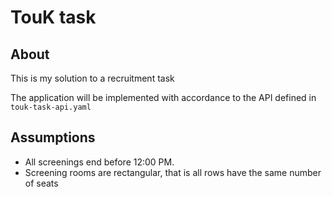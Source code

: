 # TouK task

## About
This is my solution to a recruitment task

The application will be implemented with accordance to the API defined in 
`touk-task-api.yaml`

## Assumptions
- All screenings end before 12:00 PM.
- Screening rooms are rectangular, that is all rows have the same number of seats
